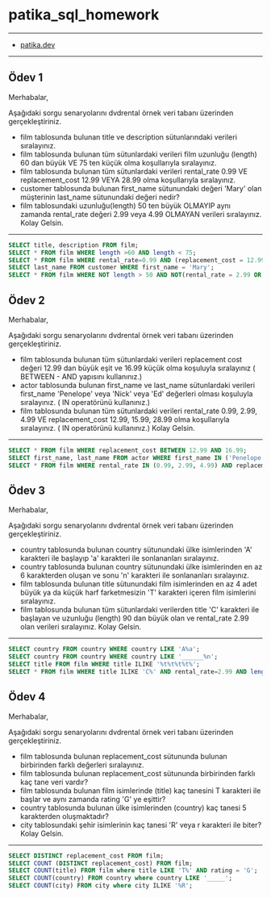 # patika_sql_homework 
***
* [patika.dev](https://app.patika.dev/evrenekici)
***

## Ödev 1
Merhabalar,

Aşağıdaki sorgu senaryolarını dvdrental örnek veri tabanı üzerinden gerçekleştiriniz.

* film tablosunda bulunan title ve description sütunlarındaki verileri sıralayınız.
* film tablosunda bulunan tüm sütunlardaki verileri film uzunluğu (length) 60 dan büyük VE 75 ten küçük olma koşullarıyla sıralayınız.
* film tablosunda bulunan tüm sütunlardaki verileri rental_rate 0.99 VE replacement_cost 12.99 VEYA 28.99 olma koşullarıyla sıralayınız.
* customer tablosunda bulunan first_name sütunundaki değeri 'Mary' olan müşterinin last_name sütunundaki değeri nedir?
* film tablosundaki uzunluğu(length) 50 ten büyük OLMAYIP aynı zamanda rental_rate değeri 2.99 veya 4.99 OLMAYAN verileri sıralayınız.
Kolay Gelsin.

***

```sql
SELECT title, description FROM film;
SELECT * FROM film WHERE length >60 AND length < 75;
SELECT * FROM film WHERE rental_rate=0.99 AND (replacement_cost = 12.99 or replacement_cost = 28.99);
SELECT last_name FROM customer WHERE first_name = 'Mary';
SELECT * FROM film WHERE NOT length > 50 AND NOT(rental_rate = 2.99 OR rental_rate = 4.99);
```

## Ödev 2

Merhabalar,

Aşağıdaki sorgu senaryolarını dvdrental örnek veri tabanı üzerinden gerçekleştiriniz.

* film tablosunda bulunan tüm sütunlardaki verileri replacement cost değeri 12.99 dan büyük eşit ve 16.99 küçük olma koşuluyla sıralayınız ( BETWEEN - AND yapısını kullanınız.)
* actor tablosunda bulunan first_name ve last_name sütunlardaki verileri first_name 'Penelope' veya 'Nick' veya 'Ed' değerleri olması koşuluyla sıralayınız. ( IN operatörünü kullanınız.)
* film tablosunda bulunan tüm sütunlardaki verileri rental_rate 0.99, 2.99, 4.99 VE replacement_cost 12.99, 15.99, 28.99 olma koşullarıyla sıralayınız. ( IN operatörünü kullanınız.)
Kolay Gelsin.

***

```sql
SELECT * FROM film WHERE replacement_cost BETWEEN 12.99 AND 16.99;
SELECT first_name, last_name FROM actor WHERE first_name IN ('Penelope','Nick','Ed');
SELECT * FROM film WHERE rental_rate IN (0.99, 2.99, 4.99) AND replacement_cost IN (12.99, 15.99, 28.99);
```

## Ödev 3

Merhabalar,

Aşağıdaki sorgu senaryolarını dvdrental örnek veri tabanı üzerinden gerçekleştiriniz.

* country tablosunda bulunan country sütunundaki ülke isimlerinden 'A' karakteri ile başlayıp 'a' karakteri ile sonlananları sıralayınız.
* country tablosunda bulunan country sütunundaki ülke isimlerinden en az 6 karakterden oluşan ve sonu 'n' karakteri ile sonlananları sıralayınız.
* film tablosunda bulunan title sütunundaki film isimlerinden en az 4 adet büyük ya da küçük harf farketmesizin 'T' karakteri içeren film isimlerini sıralayınız.
* film tablosunda bulunan tüm sütunlardaki verilerden title 'C' karakteri ile başlayan ve uzunluğu (length) 90 dan büyük olan ve rental_rate 2.99 olan verileri sıralayınız.
Kolay Gelsin.


***
```sql
SELECT country FROM country WHERE country LIKE 'A%a';
SELECT country FROM country WHERE country LIKE '______%n';
SELECT title FROM film WHERE title ILIKE '%t%t%t%t%';
SELECT * FROM film WHERE title ILIKE 'C%' AND rental_rate=2.99 AND length>90 ;
```

## Ödev 4

Merhabalar,

Aşağıdaki sorgu senaryolarını dvdrental örnek veri tabanı üzerinden gerçekleştiriniz.

* film tablosunda bulunan replacement_cost sütununda bulunan birbirinden farklı değerleri sıralayınız.
* film tablosunda bulunan replacement_cost sütununda birbirinden farklı kaç tane veri vardır?
* film tablosunda bulunan film isimlerinde (title) kaç tanesini T karakteri ile başlar ve aynı zamanda rating 'G' ye eşittir?
* country tablosunda bulunan ülke isimlerinden (country) kaç tanesi 5 karakterden oluşmaktadır?
* city tablosundaki şehir isimlerinin kaç tanesi 'R' veya r karakteri ile biter?
Kolay Gelsin.

***
```sql
SELECT DISTINCT replacement_cost FROM film;
SELECT COUNT (DISTINCT replacement_cost) FROM film;
SELECT COUNT(title) FROM film where title LIKE 'T%' AND rating = 'G';
SELECT COUNT(country) FROM country where country LIKE '_____';
SELECT COUNT(city) FROM city where city ILIKE '%R';
```
